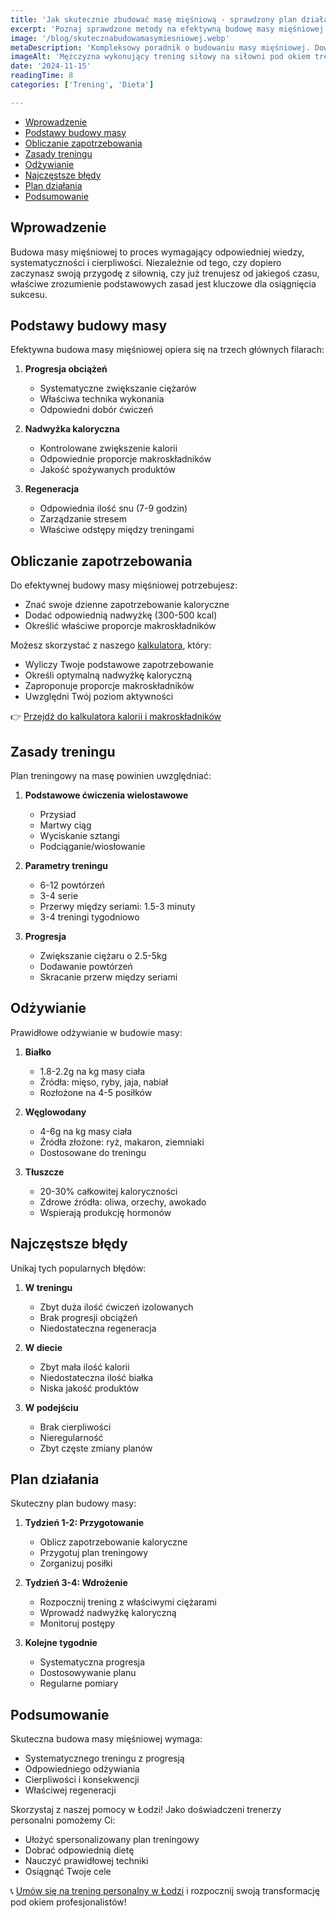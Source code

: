 ```yaml
---
title: 'Jak skutecznie zbudować masę mięśniową - sprawdzony plan działania'
excerpt: 'Poznaj sprawdzone metody na efektywną budowę masy mięśniowej. Dowiedz się, jak prawidłowo trenować i odżywiać się, aby osiągnąć swoje cele.'
image: '/blog/skutecznabudowamasymiesniowej.webp'
metaDescription: 'Kompleksowy poradnik o budowaniu masy mięśniowej. Dowiedz się jak trenować, odżywiać się i unikać najczęstszych błędów w budowie masy.'
imageAlt: 'Mężczyzna wykonujący trening siłowy na siłowni pod okiem trenera personalnego'
date: '2024-11-15'
readingTime: 8
categories: ['Trening', 'Dieta']

---
```


- [Wprowadzenie](#wprowadzenie)
- [Podstawy budowy masy](#podstawy-budowy-masy)
- [Obliczanie zapotrzebowania](#obliczanie-zapotrzebowania)
- [Zasady treningu](#zasady-treningu)
- [Odżywianie](#odżywianie)
- [Najczęstsze błędy](#najczęstsze-błędy)
- [Plan działania](#plan-działania)
- [Podsumowanie](#podsumowanie)

## Wprowadzenie

Budowa masy mięśniowej to proces wymagający odpowiedniej wiedzy, systematyczności i cierpliwości. Niezależnie od tego, czy dopiero zaczynasz swoją przygodę z siłownią, czy już trenujesz od jakiegoś czasu, właściwe zrozumienie podstawowych zasad jest kluczowe dla osiągnięcia sukcesu.

## Podstawy budowy masy

Efektywna budowa masy mięśniowej opiera się na trzech głównych filarach:

1. **Progresja obciążeń**
   - Systematyczne zwiększanie ciężarów
   - Właściwa technika wykonania
   - Odpowiedni dobór ćwiczeń

2. **Nadwyżka kaloryczna**
   - Kontrolowane zwiększenie kalorii
   - Odpowiednie proporcje makroskładników
   - Jakość spożywanych produktów

3. **Regeneracja**
   - Odpowiednia ilość snu (7-9 godzin)
   - Zarządzanie stresem
   - Właściwe odstępy między treningami

## Obliczanie zapotrzebowania

Do efektywnej budowy masy mięśniowej potrzebujesz:
- Znać swoje dzienne zapotrzebowanie kaloryczne
- Dodać odpowiednią nadwyżkę (300-500 kcal)
- Określić właściwe proporcje makroskładników

Możesz skorzystać z naszego [kalkulatora](/narzedzia/Kalkulator-zapotrzebowania-kalorycznego), który:
- Wyliczy Twoje podstawowe zapotrzebowanie
- Określi optymalną nadwyżkę kaloryczną
- Zaproponuje proporcje makroskładników
- Uwzględni Twój poziom aktywności

👉 [Przejdź do kalkulatora kalorii i makroskładników](/narzedzia/Kalkulator-zapotrzebowania-kalorycznego)

## Zasady treningu

Plan treningowy na masę powinien uwzględniać:

1. **Podstawowe ćwiczenia wielostawowe**
   - Przysiad
   - Martwy ciąg
   - Wyciskanie sztangi
   - Podciąganie/wiosłowanie

2. **Parametry treningu**
   - 6-12 powtórzeń
   - 3-4 serie
   - Przerwy między seriami: 1.5-3 minuty
   - 3-4 treningi tygodniowo

3. **Progresja**
   - Zwiększanie ciężaru o 2.5-5kg
   - Dodawanie powtórzeń
   - Skracanie przerw między seriami

## Odżywianie

Prawidłowe odżywianie w budowie masy:

1. **Białko**
   - 1.8-2.2g na kg masy ciała
   - Źródła: mięso, ryby, jaja, nabiał
   - Rozłożone na 4-5 posiłków

2. **Węglowodany**
   - 4-6g na kg masy ciała
   - Źródła złożone: ryż, makaron, ziemniaki
   - Dostosowane do treningu

3. **Tłuszcze**
   - 20-30% całkowitej kaloryczności
   - Zdrowe źródła: oliwa, orzechy, awokado
   - Wspierają produkcję hormonów

## Najczęstsze błędy

Unikaj tych popularnych błędów:

1. **W treningu**
   - Zbyt duża ilość ćwiczeń izolowanych
   - Brak progresji obciążeń
   - Niedostateczna regeneracja

2. **W diecie**
   - Zbyt mała ilość kalorii
   - Niedostateczna ilość białka
   - Niska jakość produktów

3. **W podejściu**
   - Brak cierpliwości
   - Nieregularność
   - Zbyt częste zmiany planów

## Plan działania

Skuteczny plan budowy masy:

1. **Tydzień 1-2: Przygotowanie**
   - Oblicz zapotrzebowanie kaloryczne
   - Przygotuj plan treningowy
   - Zorganizuj posiłki

2. **Tydzień 3-4: Wdrożenie**
   - Rozpocznij trening z właściwymi ciężarami
   - Wprowadź nadwyżkę kaloryczną
   - Monitoruj postępy

3. **Kolejne tygodnie**
   - Systematyczna progresja
   - Dostosowywanie planu
   - Regularne pomiary

## Podsumowanie

Skuteczna budowa masy mięśniowej wymaga:
- Systematycznego treningu z progresją
- Odpowiedniego odżywiania
- Cierpliwości i konsekwencji
- Właściwej regeneracji

Skorzystaj z naszej pomocy w Łodzi! Jako doświadczeni trenerzy personalni pomożemy Ci:
- Ułożyć spersonalizowany plan treningowy
- Dobrać odpowiednią dietę
- Nauczyć prawidłowej techniki
- Osiągnąć Twoje cele

📞 [Umów się na trening personalny w Łodzi](/kontakt) i rozpocznij swoją transformację pod okiem profesjonalistów!